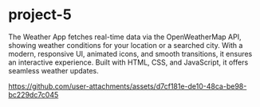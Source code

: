 # project-5
The Weather App fetches real-time data via the OpenWeatherMap API, showing weather conditions for your location or a searched city. With a modern, responsive UI, animated icons, and smooth transitions, it ensures an interactive experience. Built with HTML, CSS, and JavaScript, it offers seamless weather updates.


https://github.com/user-attachments/assets/d7cf181e-de10-48ca-be98-bc229dc7c045

